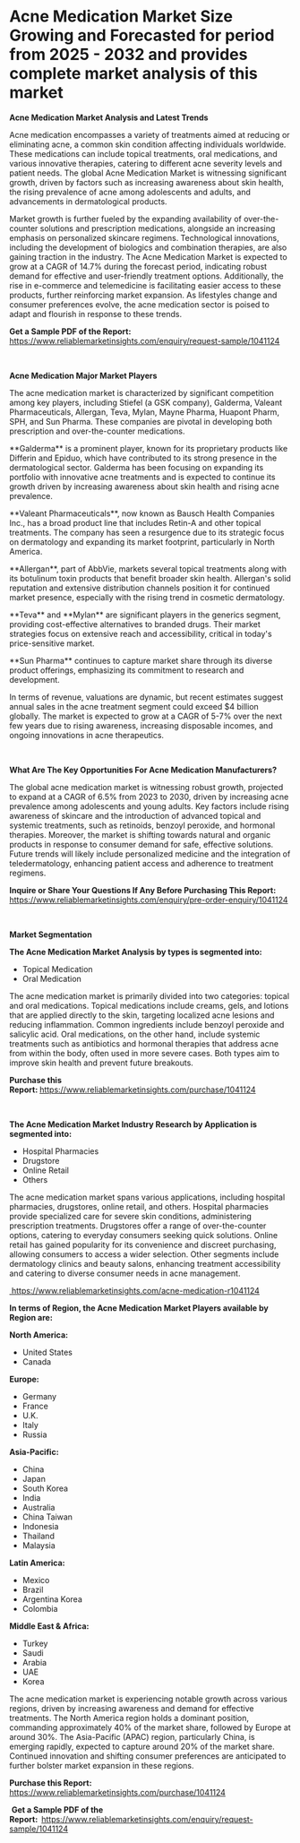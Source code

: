 <p><h1>Acne Medication Market Size Growing and Forecasted for period from 2025 - 2032 and provides complete market analysis of this market</h1></p><p><strong>Acne Medication Market Analysis and Latest Trends</strong></p>
<p><p>Acne medication encompasses a variety of treatments aimed at reducing or eliminating acne, a common skin condition affecting individuals worldwide. These medications can include topical treatments, oral medications, and various innovative therapies, catering to different acne severity levels and patient needs. The global Acne Medication Market is witnessing significant growth, driven by factors such as increasing awareness about skin health, the rising prevalence of acne among adolescents and adults, and advancements in dermatological products.</p><p>Market growth is further fueled by the expanding availability of over-the-counter solutions and prescription medications, alongside an increasing emphasis on personalized skincare regimens. Technological innovations, including the development of biologics and combination therapies, are also gaining traction in the industry. The Acne Medication Market is expected to grow at a CAGR of 14.7% during the forecast period, indicating robust demand for effective and user-friendly treatment options. Additionally, the rise in e-commerce and telemedicine is facilitating easier access to these products, further reinforcing market expansion. As lifestyles change and consumer preferences evolve, the acne medication sector is poised to adapt and flourish in response to these trends.</p></p>
<p><strong>Get a Sample PDF of the Report:&nbsp;</strong> <a href="https://www.reliablemarketinsights.com/enquiry/request-sample/1041124?utm_campaign=3612&utm_medium=2&utm_source=Github&utm_content=ia&utm_term=19042025&utm_id=acne-medication">https://www.reliablemarketinsights.com/enquiry/request-sample/1041124</a></p>
<p>&nbsp;</p>
<p><strong>Acne Medication Major Market Players</strong></p>
<p><p>The acne medication market is characterized by significant competition among key players, including Stiefel (a GSK company), Galderma, Valeant Pharmaceuticals, Allergan, Teva, Mylan, Mayne Pharma, Huapont Pharm, SPH, and Sun Pharma. These companies are pivotal in developing both prescription and over-the-counter medications.</p><p>**Galderma** is a prominent player, known for its proprietary products like Differin and Epiduo, which have contributed to its strong presence in the dermatological sector. Galderma has been focusing on expanding its portfolio with innovative acne treatments and is expected to continue its growth driven by increasing awareness about skin health and rising acne prevalence.</p><p>**Valeant Pharmaceuticals**, now known as Bausch Health Companies Inc., has a broad product line that includes Retin-A and other topical treatments. The company has seen a resurgence due to its strategic focus on dermatology and expanding its market footprint, particularly in North America.</p><p>**Allergan**, part of AbbVie, markets several topical treatments along with its botulinum toxin products that benefit broader skin health. Allergan's solid reputation and extensive distribution channels position it for continued market presence, especially with the rising trend in cosmetic dermatology.</p><p>**Teva** and **Mylan** are significant players in the generics segment, providing cost-effective alternatives to branded drugs. Their market strategies focus on extensive reach and accessibility, critical in today's price-sensitive market.</p><p>**Sun Pharma** continues to capture market share through its diverse product offerings, emphasizing its commitment to research and development.</p><p>In terms of revenue, valuations are dynamic, but recent estimates suggest annual sales in the acne treatment segment could exceed $4 billion globally. The market is expected to grow at a CAGR of 5-7% over the next few years due to rising awareness, increasing disposable incomes, and ongoing innovations in acne therapeutics.</p></p>
<p>&nbsp;</p>
<p><strong>What Are The Key Opportunities For Acne Medication Manufacturers?</strong></p>
<p><p>The global acne medication market is witnessing robust growth, projected to expand at a CAGR of 6.5% from 2023 to 2030, driven by increasing acne prevalence among adolescents and young adults. Key factors include rising awareness of skincare and the introduction of advanced topical and systemic treatments, such as retinoids, benzoyl peroxide, and hormonal therapies. Moreover, the market is shifting towards natural and organic products in response to consumer demand for safe, effective solutions. Future trends will likely include personalized medicine and the integration of teledermatology, enhancing patient access and adherence to treatment regimens.</p></p>
<p><strong>Inquire or Share Your Questions If Any Before Purchasing This Report:</strong> <a href="https://www.reliablemarketinsights.com/enquiry/pre-order-enquiry/1041124?utm_campaign=3612&utm_medium=2&utm_source=Github&utm_content=ia&utm_term=19042025&utm_id=acne-medication">https://www.reliablemarketinsights.com/enquiry/pre-order-enquiry/1041124</a></p>
<p>&nbsp;</p>
<p><strong>Market Segmentation</strong></p>
<p><strong>The Acne Medication Market Analysis by types is segmented into:</strong></p>
<p><ul><li>Topical Medication</li><li>Oral Medication</li></ul></p>
<p><p>The acne medication market is primarily divided into two categories: topical and oral medications. Topical medications include creams, gels, and lotions that are applied directly to the skin, targeting localized acne lesions and reducing inflammation. Common ingredients include benzoyl peroxide and salicylic acid. Oral medications, on the other hand, include systemic treatments such as antibiotics and hormonal therapies that address acne from within the body, often used in more severe cases. Both types aim to improve skin health and prevent future breakouts.</p></p>
<p><strong>Purchase this Report:&nbsp;</strong><a href="https://www.reliablemarketinsights.com/purchase/1041124?utm_campaign=3612&utm_medium=2&utm_source=Github&utm_content=ia&utm_term=19042025&utm_id=acne-medication">https://www.reliablemarketinsights.com/purchase/1041124</a></p>
<p>&nbsp;</p>
<p><strong>The Acne Medication Market Industry Research by Application is segmented into:</strong></p>
<p><ul><li>Hospital Pharmacies</li><li>Drugstore</li><li>Online Retail</li><li>Others</li></ul></p>
<p><p>The acne medication market spans various applications, including hospital pharmacies, drugstores, online retail, and others. Hospital pharmacies provide specialized care for severe skin conditions, administering prescription treatments. Drugstores offer a range of over-the-counter options, catering to everyday consumers seeking quick solutions. Online retail has gained popularity for its convenience and discreet purchasing, allowing consumers to access a wider selection. Other segments include dermatology clinics and beauty salons, enhancing treatment accessibility and catering to diverse consumer needs in acne management.</p></p>
<p><a href="https://www.reliablemarketinsights.com/acne-medication-r1041124?utm_campaign=3612&utm_medium=2&utm_source=Github&utm_content=ia&utm_term=19042025&utm_id=acne-medication">&nbsp;https://www.reliablemarketinsights.com/acne-medication-r1041124</a></p>
<p><strong>In terms of Region, the Acne Medication Market Players available by Region are:</strong></p>
<p>
    <p> <strong> North America: </strong>
        <ul>
            <li>United States</li>
            <li>Canada</li>
        </ul>
        </p> 
    <p> <strong> Europe: </strong>
        <ul>
            <li>Germany</li>
            <li>France</li>
            <li>U.K.</li>
            <li>Italy</li>
            <li>Russia</li>
        </ul>
        </p> 
    <p> <strong> Asia-Pacific: </strong>
        <ul>
            <li>China</li>
            <li>Japan</li>
            <li>South Korea</li>
            <li>India</li>
            <li>Australia</li>
            <li>China Taiwan</li>
            <li>Indonesia</li>
            <li>Thailand</li>
            <li>Malaysia</li>
        </ul>
        </p> 
    <p> <strong> Latin America: </strong>
        <ul>
            <li>Mexico</li>
            <li>Brazil</li>
            <li>Argentina Korea</li>
            <li>Colombia</li>
        </ul>
        </p> 
    <p> <strong> Middle East & Africa: </strong>
        <ul>
            <li>Turkey</li>
            <li>Saudi</li>
            <li>Arabia</li>
            <li>UAE</li>
            <li>Korea</li>
        </ul>
    </p>
    </p>
<p><p>The acne medication market is experiencing notable growth across various regions, driven by increasing awareness and demand for effective treatments. The North America region holds a dominant position, commanding approximately 40% of the market share, followed by Europe at around 30%. The Asia-Pacific (APAC) region, particularly China, is emerging rapidly, expected to capture around 20% of the market share. Continued innovation and shifting consumer preferences are anticipated to further bolster market expansion in these regions.</p></p>
<p><strong>Purchase this Report: </strong><a href="https://www.reliablemarketinsights.com/purchase/1041124?utm_campaign=3612&utm_medium=2&utm_source=Github&utm_content=ia&utm_term=19042025&utm_id=acne-medication">https://www.reliablemarketinsights.com/purchase/1041124</a></p>
<p>&nbsp;<strong>Get a Sample PDF of the Report:&nbsp;&nbsp;</strong><a href="https://www.reliablemarketinsights.com/enquiry/request-sample/1041124?utm_campaign=3612&utm_medium=2&utm_source=Github&utm_content=ia&utm_term=19042025&utm_id=acne-medication">https://www.reliablemarketinsights.com/enquiry/request-sample/1041124</a></p>
<p><strong></strong></p>
<p><p></p><p></p><p></p></p>